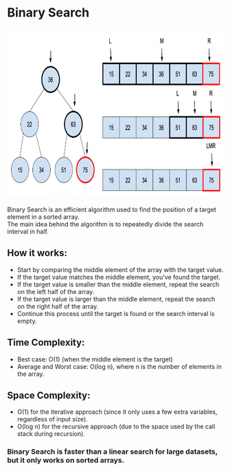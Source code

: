 # Binary Search

<h2 align="center"> <img src="https://github.com/OsemaFadhel/Algorithms/blob/main/searching/Binary%20Search/binary_search.png" width="800" height="380" /> </h2>

Binary Search is an efficient algorithm used to find the position of a target element in a sorted array. </br>
The main idea behind the algorithm is to repeatedly divide the search interval in half.

## How it works:

- Start by comparing the middle element of the array with the target value.
- If the target value matches the middle element, you've found the target.
- If the target value is smaller than the middle element, repeat the search on the left half of the array.
- If the target value is larger than the middle element, repeat the search on the right half of the array.
- Continue this process until the target is found or the search interval is empty.

## Time Complexity:

- Best case: O(1) (when the middle element is the target)
- Average and Worst case: O(log n), where n is the number of elements in the array.

## Space Complexity:

- O(1) for the iterative approach (since it only uses a few extra variables, regardless of input size).
- O(log n) for the recursive approach (due to the space used by the call stack during recursion).

### Binary Search is faster than a linear search for large datasets, but it only works on sorted arrays.
